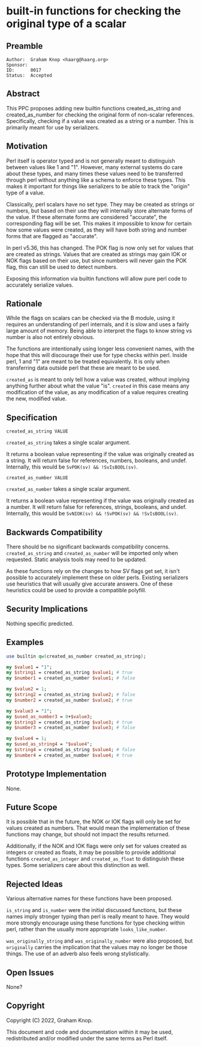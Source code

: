 # built-in functions for checking the original type of a scalar

## Preamble

    Author:  Graham Knop <haarg@haarg.org>
    Sponsor:
    ID:      0017
    Status:  Accepted

## Abstract

This PPC proposes adding new builtin functions created_as_string and
created_as_number for checking the original form of non-scalar references.
Specifically, checking if a value was created as a string or a number. This
is primarily meant for use by serializers.

## Motivation

Perl itself is operator typed and is not generally meant to distinguish
between values like 1 and "1". However, many external systems do care about
these types, and many times these values need to be transferred through perl
without anything like a schema to enforce these types. This makes it important
for things like serializers to be able to track the "origin" type of a value.

Classically, perl scalars have no set type. They may be created as strings or
numbers, but based on their use they will internally store alternate forms of
the value. If these alternate forms are considered "accurate", the
corresponding flag will be set. This makes it impossible to know for certain
how some values were created, as they will have both string and number forms
that are flagged as "accurate".

In perl v5.36, this has changed. The POK flag is now only set for values that
are created as strings. Values that are created as strings may gain IOK or NOK
flags based on their use, but since numbers will never gain the POK flag, this
can still be used to detect numbers.

Exposing this information via builtin functions will allow pure perl code to
accurately serialize values.

## Rationale

While the flags on scalars can be checked via the B module, using it requires
an understanding of perl internals, and it is slow and uses a fairly large
amount of memory. Being able to interpret the flags to know string vs number
is also not entirely obvious.

The functions are intentionally using longer less convenient names, with the
hope that this will discourage their use for type checks within perl. Inside
perl, 1 and "1" are meant to be treated equivalently. It is only when
transferring data outside perl that these are meant to be used.

`created_as` is meant to only tell how a value was created, without implying
anything further about what the value "is". `created` in this case means any
modification of the value, as any modification of a value requires creating
the new, modified value.

## Specification

    created_as_string VALUE

`created_as_string` takes a single scalar argument.

It returns a boolean value representing if the value was originally created as
a string. It will return false for references, numbers, booleans, and undef.
Internally, this would be `SvPOK(sv) && !SvIsBOOL(sv)`.

    created_as_number VALUE

`created_as_number` takes a single scalar argument.

It returns a boolean value representing if the value was originally created as
a number. It will return false for references, strings, booleans, and undef.
Internally, this would be `SvNIOK(sv) && !SvPOK(sv) && !SvIsBOOL(sv)`.

## Backwards Compatibility

There should be no significant backwards compatibility concerns.
`created_as_string` and `created_as_number` will be imported only when
requested. Static analysis tools may need to be updated.

As these functions rely on the changes to how SV flags get set, it isn't
possible to accurately implement these on older perls. Existing serializers
use heuristics that will usually give accurate answers. One of these heuristics
could be used to provide a compatible polyfill.

## Security Implications

Nothing specific predicted.

## Examples
```perl
use builtin qw(created_as_number created_as_string);

my $value1 = "1";
my $string1 = created_as_string $value1; # true
my $number1 = created_as_number $value1; # false

my $value2 = 1;
my $string2 = created_as_string $value2; # false
my $number2 = created_as_number $value2; # true

my $value3 = "1";
my $used_as_number3 = 0+$value3;
my $string3 = created_as_string $value3; # true
my $number3 = created_as_number $value3; # false

my $value4 = 1;
my $used_as_string4 = "$value4";
my $string4 = created_as_string $value4; # false
my $number4 = created_as_number $value4; # true
```

## Prototype Implementation

None.

## Future Scope

It is possible that in the future, the NOK or IOK flags will only be set for
values created as numbers. That would mean the implementation of these
functions may change, but should not impact the results returned.

Additionally, if the NOK and IOK flags were only set for values created as
integers or created as floats, it may be possible to provide additional
functions `created_as_integer` and `created_as_float` to distinguish these
types. Some serializers care about this distinction as well.

## Rejected Ideas

Various alternative names for these functions have been proposed.

`is_string` and `is_number` were the initial discussed functions, but these
names imply stronger typing than perl is really meant to have. They would more
strongly encourage using these functions for type checking within perl, rather
than the usually more appropriate `looks_like_number`.

`was_originally_string` and `was_originally_number` were also proposed, but
`originally` carries the implication that the values may no longer be those
things. The use of an adverb also feels wrong stylistically.

## Open Issues

None?

## Copyright

Copyright (C) 2022, Graham Knop.

This document and code and documentation within it may be used, redistributed
and/or modified under the same terms as Perl itself.
